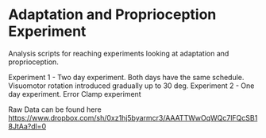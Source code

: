 # Adaptation and Proprioception Experiment

Analysis scripts for reaching experiments looking at adaptation and proprioception.

Experiment 1 - Two day experiment. Both days have the same schedule. Visuomotor rotation introduced gradually up to 30 deg.
Experiment 2 - One day experiment. Error Clamp experiment 

Raw Data can be found here
https://www.dropbox.com/sh/0xz1hj5byarmcr3/AAATTWwOqWQc7lFQcSB18JtAa?dl=0
